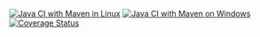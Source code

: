 [![Java CI with Maven in Linux](https://github.com/cMancio00/poc-bookstore/actions/workflows/maven.yml/badge.svg)](https://github.com/cMancio00/poc-bookstore/actions/workflows/maven.yml)
[![Java CI with Maven on Windows](https://github.com/cMancio00/poc-bookstore/actions/workflows/windows_pr.yml/badge.svg)](https://github.com/cMancio00/poc-bookstore/actions/workflows/windows_pr.yml)
[![Coverage Status](https://coveralls.io/repos/github/cMancio00/poc-bookstore/badge.svg)](https://coveralls.io/github/cMancio00/poc-bookstore)

